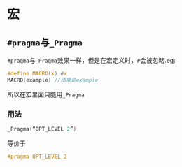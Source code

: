 # 宏

## `#pragma`与`_Pragma`

`#pragma`与`_Pragma`效果一样，但是在宏定义时，`#`会被忽略.eg:

```c
#define MACRO(x) #x
MACRO(example) //结果是example
```

所以在宏里面只能用`_Pragma`

### 用法

```c
_Pragma(“OPT_LEVEL 2”)
```

等价于

```c
#pragma OPT_LEVEL 2
```
